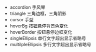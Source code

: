 - accordion  手风琴
- triangle 三角边框，三角阴影
- cursor 手型
- hoverBg 按钮悬停背景色变化
- hoverBorder 按钮悬停边框变化
- singleEllipsis 单行文字超出显示省略号
- multilpleEllipsis 多行文字超出显示省略号
